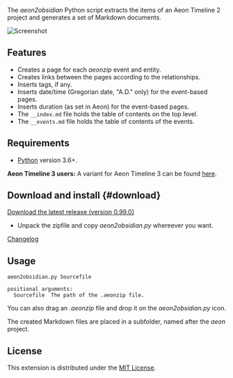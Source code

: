 The *aeon2obsidian* Python script extracts the items of an Aeon Timeline 2
project and generates a set of Markdown documents.

![Screenshot](Screenshots/screen01.png)

## Features

- Creates a page for each *aeonzip* event and entity. 
- Creates links between the pages according to the relationships. 
- Inserts tags, if any. 
- Inserts date/time (Gregorian date, "A.D." only) for the event-based pages. 
- Inserts duration (as set in Aeon) for the event-based pages. 
- The `__index.md` file holds the table of contents on the top level. 
- The `__events.md` file holds the table of contents of the events. 

## Requirements

- [Python](https://www.python.org/) version 3.6+.

**Aeon Timeline 3 users:** A variant for Aeon Timeline 3 can be found [here](https://peter88213.github.io/aeon3obsidian/).

## Download and install {#download}

[Download the latest release (version 0.99.0)](https://raw.githubusercontent.com/peter88213/aeon2obsidian/main/dist/aeon2obsidian_v0.99.0.zip)

- Unpack the zipfile and copy *aeon2obsidian.py* whereever you want.

[Changelog](changelog)

## Usage

```
aeon2obsidian.py Sourcefile

positional arguments:
  Sourcefile  The path of the .aeonzip file.

```

You can also drag an *.aeonzip* file and drop it on the *aeon2obsidian.py* icon. 

The created Markdown files are placed in a subfolder, named after the *aeon* project.

## License

This extension is distributed under the [MIT
License](http://www.opensource.org/licenses/mit-license.php).

